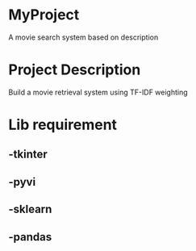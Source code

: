 # MyProject
A movie search system based on description 
# Project Description 
Build a movie retrieval system using TF-IDF weighting
# Lib requirement
## -tkinter
## -pyvi
## -sklearn
## -pandas

